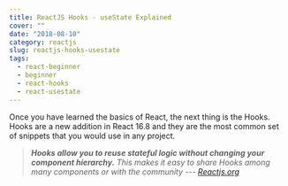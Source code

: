 ```yaml
---
title: ReactJS Hooks - useState Explained
cover: ""
date: "2018-08-10"
category: reactjs
slug: reactjs-hooks-usestate
tags:
  - react-beginner
  - beginner
  - react-hooks
  - react-usestate
---
```


Once you have learned the basics of React, the next thing is the Hooks. Hooks are a new addition in React 16.8 and they are the most common set of snippets that you would use in any project.

>_**Hooks allow you to reuse stateful logic without changing your component hierarchy.** This makes it easy to share Hooks among many components or with the community --- [Reactjs.org](https://reactjs.org/)_
<!--stackedit_data:
eyJoaXN0b3J5IjpbNjk3ODU1NDkyLDE5MzA0OTMyNDEsNTgxNz
IwNjIyLC0xOTI4OTQ4NDMxXX0=
-->